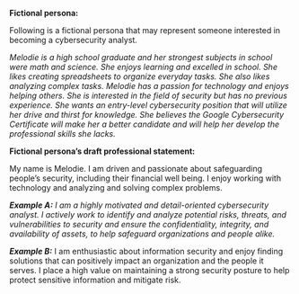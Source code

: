 **Fictional persona:**

Following is a fictional persona that may represent someone interested in becoming a cybersecurity analyst.

_Melodie is a high school graduate and her strongest subjects in school were math and science. She enjoys learning and excelled in school. She likes creating spreadsheets to organize everyday tasks. She also likes analyzing complex tasks. Melodie has a passion for technology and enjoys helping others. She is interested in the field of security but has no previous experience. She wants an entry-level cybersecurity position that will utilize her drive and thirst for knowledge. She believes the Google Cybersecurity Certificate will make her a better candidate and will help her develop the professional skills she lacks._

**Fictional persona’s draft professional statement:**

My name is Melodie. I am driven and passionate about safeguarding people’s security, including their financial well being. I enjoy working with technology and analyzing and solving complex problems.

_**Example A:**_ _I am a highly motivated and detail-oriented cybersecurity analyst. I actively work to identify and analyze potential risks, threats, and vulnerabilities to security and ensure the confidentiality, integrity, and availability of assets, to help safeguard organizations and people alike._ 

_**Example B:**_ I am enthusiastic about information security and enjoy finding solutions that can positively impact an organization and the people it serves. I place a high value on maintaining a strong security posture to help protect sensitive information and mitigate risk.



